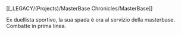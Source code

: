 [[_LEGACY/(Projects)/MasterBase Chronicles/MasterBase]]

Ex duellista sportivo, la sua spada è ora al servizio della masterbase. Combatte in prima linea.